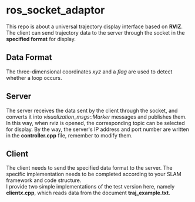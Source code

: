# ros_socket_adaptor
This repo is about a universal trajectory display interface based on **RVIZ**. The client can send trajectory data to the server through the socket in the **specified format** for display.

## Data Format
The three-dimensional coordinates *xyz* and a *flag* are used to detect whether a loop occurs.

## Server
The server receives the data sent by the client through the socket, and converts it into *visualization_msgs::Marker* messages and publishes them.  
In this way, when rviz is opened, the corresponding topic can be selected for display. By the way, the server's IP address and port number are written in the **controller.cpp** file, remember to modify them.

## Client
The client needs to send the specified data format to the server. The specific implementation needs to be completed according to your SLAM framework and code structure.  
I provide two simple implementations of the test version here, namely **client*x*.cpp**, which reads data from the document **traj_example.txt**.
